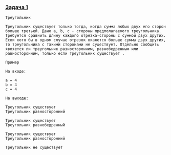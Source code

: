 ### [Задача 1](https://autotest.gb.ru/problems/88?lesson_id=407705&_ga=2.214454679.1271577593.1704395565-8102908836.1699019265)
```
Треугольник

Треугольник существует только тогда, когда сумма любых двух его сторон больше третьей. Дано a, b, c - стороны предполагаемого треугольника. Требуется сравнить длину каждого отрезка-стороны с суммой двух других. Если хотя бы в одном случае отрезок окажется больше суммы двух других, то треугольника с такими сторонами не существует. Отдельно сообщить является ли треугольник разносторонним, равнобедренным или равносторонним, только если треугольник существует .

Пример

На входе:

a = 4
b = 4
c = 4

На выходе:

Треугольник существует
Треугольник равносторонний

Треугольник существует
Треугольник равнобедренный

Треугольник существует
Треугольник разносторонний

Треугольник не существует
```